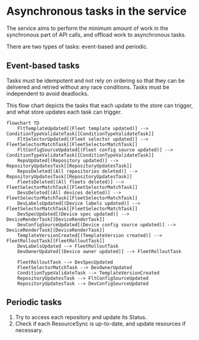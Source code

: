 # Asynchronous tasks in the service

The service aims to perform the minimum amount of work in the synchronous part of API calls, and offload work to asynchronous tasks.

There are two types of tasks: event-based and periodic.

## Event-based tasks

Tasks must be idempotent and not rely on ordering so that they can be delivered and retried without any race conditions.
Tasks must be independent to avoid deadlocks.

This flow chart depicts the tasks that each update to the store can trigger, and what store updates each task can trigger.

```mermaid
flowchart TD
    FltTemplateUpdated[(Fleet template updated)] --> ConditionTypeValidateTask[[ConditionTypeValidateTask]]
    FltSelectorUpdated[(Fleet selector updated)] --> FleetSelectorMatchTask[[FleetSelectorMatchTask]]
    FltConfigSourceUpdated[(Fleet config source updated)] --> ConditionTypeValidateTask[[ConditionTypeValidateTask]]
    RepoUpdated[(Repository updated)] --> RepositoryUpdatesTask[[RepositoryUpdatesTask]]
    ReposDeleted[(All repositories deleted)] --> RepositoryUpdatesTask[[RepositoryUpdatesTask]]
    FleetsDeleted[(All fleets deleted)] --> FleetSelectorMatchTask[[FleetSelectorMatchTask]]
    DevsDeleted[(All devices deleted)] --> FleetSelectorMatchTask[[FleetSelectorMatchTask]]
    DevLabelsUpdated[(Device labels updated)] --> FleetSelectorMatchTask[[FleetSelectorMatchTask]]
    DevSpecUpdated[(Device spec updated)] --> DeviceRenderTask[[DeviceRenderTask]]
    DevConfigSourceUpdated[(Device config source updated)] --> DeviceRenderTask[[DeviceRenderTask]]
    TemplateVersionCreated[(TemplateVersion created)] --> FleetRolloutTask[[FleetRolloutTask]]
    DevLabelsUpdated --> FleetRolloutTask
    DevOwnerUpdated[(Device owner updated)] --> FleetRolloutTask

    FleetRolloutTask --> DevSpecUpdated
    FleetSelectorMatchTask --> DevOwnerUpdated
    ConditionTypeValidateTask --> TemplateVersionCreated
    RepositoryUpdatesTask --> FltConfigSourceUpdated
    RepositoryUpdatesTask --> DevConfigSourceUpdated
```

## Periodic tasks

1. Try to access each repository and update its Status.
1. Check if each ResourceSync is up-to-date, and update resources if necessary.
